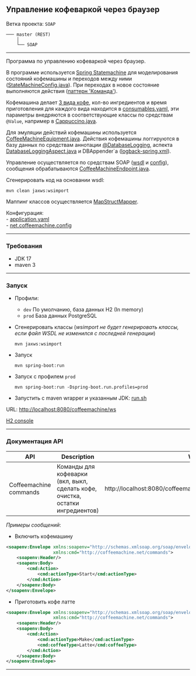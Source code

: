 Управление кофеваркой через браузер
-----------------------------------

Ветка проекта: `SOAP`
```shell
─── master (REST)
    │
    └── SOAP
```
___

Программа по управлению кофеваркой через браузер.

В программе используется [Spring Statemachine](https://docs.spring.io/spring-statemachine/docs/3.0.1/reference/) для 
моделирования состояний кофемашины и переходов между ними 
([StateMachineConfig.java](src/main/java/net/coffeemachine/config/StateMachineConfig.java)).
При переходах в новое состояние выполняются действия 
([паттерн 'Команда'](src/main/java/net/coffeemachine/service/statemachine/commands)).  

Кофемашина делает [3 вида кофе](src/main/java/net/coffeemachine/model/coffee/CoffeeType.java), кол-во ингредиентов и 
время приготовления для каждого вида находится в [consumables.yaml](src/main/resources/consumables.yaml), эти параметры 
внедряются в соответствующие классы по средствам `@Value`, например в [Cappuccino.java](src/main/java/net/coffeemachine/model/coffee/Cappuccino.java).

Для эмуляции действий кофемашины используется [CoffeeMachineEquipment.java](src/main/java/net/coffeemachine/service/CoffeeMachineEquipment.java).
Действия кофемашины логгируются в базу данных по средствам аннотации [@DatabaseLogging](src/main/java/net/coffeemachine/util/aspect/DatabaseLogging.java),
аспекта [DatabaseLoggingAspect.java](src/main/java/net/coffeemachine/util/aspect/DatabaseLoggingAspect.java) и 
DBAppender`а ([logback-spring.xml](src/main/resources/logback-spring.xml)).  

Управление осуществляется по средствам SOAP ([wsdl](src/main/resources/wsdl/commands.wsdl) и [config](src/main/java/net/coffeemachine/config/WebServiceConfig.java)), сообщения обрабатываются 
[CoffeeMachineEndpoint.java](src/main/java/net/coffeemachine/web/controller/CoffeeMachineEndpoint.java).  

Сгенерировать код на основании wsdl:
```shell
mvn clean jaxws:wsimport
```

Маппинг классов осуществляется [MapStructMapper](src/main/java/net/coffeemachine/util/mapper/MapStructMapper.java).

Конфигурация:  
    - [application.yaml](src/main/resources/application.yaml)  
    - [net.coffeemachine.config](src/main/java/net/coffeemachine/config)  

---

### Требования

- JDK 17
- maven 3

---

### Запуск

* Профили:
    
  - ```dev``` По умолчанию, база данных H2 (In memory)
  - ```prod``` База данных PostgreSQL

* Сгенерировать классы (_wsimport не будет генерировать классы, если файл WSDL не изменился с последней генерации_)
    ```shell
    mvn jaxws:wsimport
    ```

* Запуск
    ```
    mvn spring-boot:run
    ```

* Запуск с профилем ```prod```
    ```
    mvn spring-boot:run -Dspring-boot.run.profiles=prod
    ```

* Запустить с maven wrapper и указанным JDK: [run.sh](run.sh)

URL: [http://localhost:8080/coffeemachine/ws](http://localhost:8080/coffeemachine/ws)

[H2 console](http://localhost:8080/coffeemachine/h2-console)

---

### Документация API

| API                     | Description                                                                     | WSDL                                                           |
|-------------------------|---------------------------------------------------------------------------------|----------------------------------------------------------------|
| Coffeemachine commands  | Команды для кофеварки (вкл, выкл, сделать кофе, очистка, остатки ингредиентов)  | http://localhost:8080/coffeemachine/ws/commandsDefinition.wsdl |

_*Примеры сообщений*_:

- Включить кофемашину
```xml
<soapenv:Envelope xmlns:soapenv="http://schemas.xmlsoap.org/soap/envelope/"
                  xmlns:cmd="http://coffeemachine.net/commands">
    <soapenv:Header/>
    <soapenv:Body>
        <cmd:Action>
            <cmd:actionType>Start</cmd:actionType>
        </cmd:Action>
    </soapenv:Body>
</soapenv:Envelope>
```
- Приготовить кофе латте
```xml
<soapenv:Envelope xmlns:soapenv="http://schemas.xmlsoap.org/soap/envelope/"
                  xmlns:cmd="http://coffeemachine.net/commands">
    <soapenv:Header/>
    <soapenv:Body>
        <cmd:Action>
            <cmd:actionType>Make</cmd:actionType>
            <cmd:coffeeType>Latte</cmd:coffeeType>
        </cmd:Action>
    </soapenv:Body>
</soapenv:Envelope>
```
---